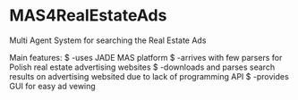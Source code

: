 MAS4RealEstateAds
=================

Multi Agent System for searching the Real Estate Ads

Main features:
$ -uses JADE MAS platform
$ -arrives with few parsers for Polish real estate advertising websites
$ -downloads and parses search results on advertising websited due to lack of programming API
$ -provides GUI for easy ad vewing

